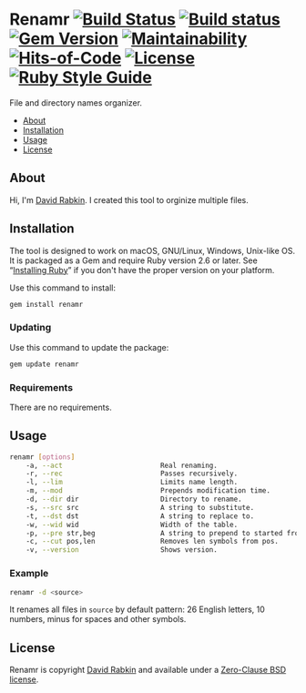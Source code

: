 # Renamr [![Build Status](https://travis-ci.org/rdavid/renamr.svg)](https://travis-ci.org/rdavid/renamr) [![Build status](https://ci.appveyor.com/api/projects/status/cca9iog230smu3k2?svg=true)](https://ci.appveyor.com/project/rdavid/renamr) [![Gem Version](https://badge.fury.io/rb/renamr.svg)](https://badge.fury.io/rb/renamr) [![Maintainability](https://api.codeclimate.com/v1/badges/406f1433b0b9e0509a6e/maintainability)](https://codeclimate.com/github/rdavid/renamr/maintainability) [![Hits-of-Code](https://hitsofcode.com/github/rdavid/renamr)](https://hitsofcode.com/view/github/rdavid/renamr) [![License](https://img.shields.io/badge/license-0BSD-green)](https://github.com/rdavid/renamr/blob/master/LICENSE) [![Ruby Style Guide](https://img.shields.io/badge/code_style-rubocop-brightgreen.svg)](https://github.com/rubocop/rubocop)
File and directory names organizer.

* [About](#about)
* [Installation](#installation)
* [Usage](#usage)
* [License](#license)

## About
Hi, I'm [David Rabkin](http://cv.rabkin.co.il). I created this tool to
orginize multiple files.

## Installation
The tool is designed to work on macOS, GNU/Linux, Windows, Unix-like OS. It is
packaged as a Gem and require Ruby version 2.6 or later.  See “[Installing
Ruby](https://www.ruby-lang.org/en/documentation/installation/)” if you don't
have the proper version on your platform.

Use this command to install:
```sh
gem install renamr
```
### Updating
Use this command to update the package:
```sh
gem update renamr
```
### Requirements
There are no requirements.

## Usage
```sh
renamr [options]
	-a, --act                        Real renaming.
	-r, --rec                        Passes recursively.
	-l, --lim                        Limits name length.
	-m, --mod                        Prepends modification time.
	-d, --dir dir                    Directory to rename.
	-s, --src src                    A string to substitute.
	-t, --dst dst                    A string to replace to.
	-w, --wid wid                    Width of the table.
	-p, --pre str,beg                A string to prepend to started from beg.
	-c, --cut pos,len                Removes len symbols from pos.
	-v, --version                    Shows version.
```
### Example
```sh
renamr -d <source>
```
It renames all files in `source` by default pattern: 26 English letters,
10 numbers, minus for spaces and other symbols.

## License
Renamr is copyright [David Rabkin](http://cv.rabkin.co.il) and
available under a [Zero-Clause BSD license](https://github.com/rdavid/renamr/blob/master/LICENSE).
